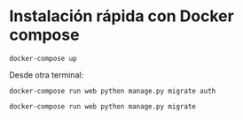 # Instalación rápida con Docker compose


```
docker-compose up
```

Desde otra terminal:

```
docker-compose run web python manage.py migrate auth
```

```
docker-compose run web python manage.py migrate
```

